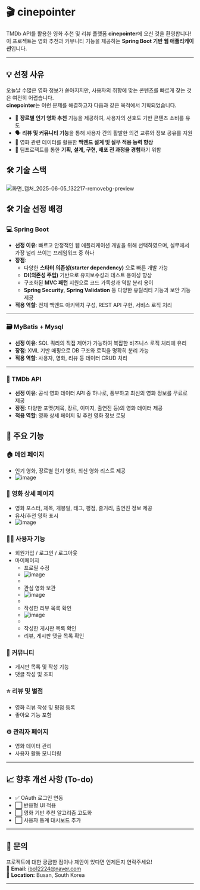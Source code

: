 # 🎬 cinepointer

TMDb API를 활용한 영화 추천 및 리뷰 플랫폼 **cinepointer**에 오신 것을 환영합니다!  
이 프로젝트는 영화 추천과 커뮤니티 기능을 제공하는 **Spring Boot 기반 웹 애플리케이션**입니다.

---
## 💡 선정 사유

오늘날 수많은 영화 정보가 쏟아지지만, 사용자의 취향에 맞는 콘텐츠를 빠르게 찾는 것은 여전히 어렵습니다.  
**cinepointer**는 이런 문제를 해결하고자 다음과 같은 목적에서 기획되었습니다.

- 🎯 **장르별 인기 영화 추천** 기능을 제공하여, 사용자의 선호도 기반 콘텐츠 소비를 유도
- 🗣 **리뷰 및 커뮤니티 기능**을 통해 사용자 간의 활발한 의견 교류와 정보 공유를 지원
- 🧠 영화 관련 데이터를 활용한 **백엔드 설계 및 실무 적용 능력 향상**
- 💼 팀프로젝트를 통한 **기획, 설계, 구현, 배포 전 과정을 경험**하기 위함


## 🛠 기술 스택
![화면_캡처_2025-06-05_132217-removebg-preview](https://github.com/user-attachments/assets/a845e79a-e6da-4c73-b21d-fe0299af47fa)

## 🛠 기술 선정 배경

### 💻 Spring Boot
- **선정 이유**: 빠르고 안정적인 웹 애플리케이션 개발을 위해 선택하였으며, 실무에서 가장 널리 쓰이는 프레임워크 중 하나
- **장점**:  
  - 다양한 **스타터 의존성(starter dependency)** 으로 빠른 개발 가능  
  - **DI(의존성 주입)** 기반으로 유지보수성과 테스트 용이성 향상  
  - 구조화된 **MVC 패턴** 지원으로 코드 가독성과 역할 분리 용이  
  - **Spring Security**, **Spring Validation** 등 다양한 유틸리티 기능과 보안 기능 제공
- **적용 역할**: 전체 백엔드 아키텍처 구성, REST API 구현, 서비스 로직 처리


---

### 🗃 MyBatis + Mysql
- **선정 이유**: SQL 쿼리의 직접 제어가 가능하여 복잡한 비즈니스 로직 처리에 유리
- **장점**: XML 기반 매핑으로 DB 구조와 로직을 명확히 분리 가능
- **적용 역할**: 사용자, 영화, 리뷰 등 데이터 CRUD 처리

---

### 🎥 TMDb API
- **선정 이유**: 공식 영화 데이터 API 중 하나로, 풍부하고 최신의 영화 정보를 무료로 제공
- **장점**: 다양한 포맷(제목, 장르, 이미지, 출연진 등)의 영화 데이터 제공
- **적용 역할**: 영화 상세 페이지 및 추천 영화 정보 로딩

## 📌 주요 기능

### 🏠 메인 페이지
- 인기 영화, 장르별 인기 영화, 최신 영화 리스트 제공
- ![image](https://github.com/user-attachments/assets/1002eb40-368e-4d6b-81eb-7ed74e0c8b96)


### 🎥 영화 상세 페이지
- 영화 포스터, 제목, 개봉일, 태그, 평점, 줄거리, 출연진 정보 제공
- 유사/추천 영화 표시
- ![image](https://github.com/user-attachments/assets/4301f7d2-544a-4918-8440-6a1853ddebe1)


### 🙋‍♂️ 사용자 기능
- 회원가입 / 로그인 / 로그아웃
- 마이페이지
  - 프로필 수정
  - ![image](https://github.com/user-attachments/assets/c9ef92e8-dbc0-4d77-a1a1-74a98114d470)
  -   
  - 관심 영화 보관
  - ![image](https://github.com/user-attachments/assets/a2380cd5-92da-450c-a609-e54e8cf3033d)
  -   
  - 작성한 리뷰 목록 확인
  - ![image](https://github.com/user-attachments/assets/226b1c89-0acb-41ae-a890-b03d36324cec)
  -   
  - 작성한 게시판 목록 확인
  - 리뷰, 게시판 댓글 목록 확인

### 📝 커뮤니티
- 게시판 목록 및 작성 기능
- 댓글 작성 및 조회

### ⭐ 리뷰 및 별점
- 영화 리뷰 작성 및 평점 등록
- 좋아요 기능 포함

### ⚙️ 관리자 페이지
- 영화 데이터 관리
- 사용자 활동 모니터링

---





## 📈 향후 개선 사항 (To-do)
- ✅ OAuth 로그인 연동
- ⬜ 반응형 UI 적용
- ⬜ 영화 기반 추천 알고리즘 고도화
- ⬜ 사용자 통계 대시보드 추가

---

## 📩 문의
프로젝트에 대한 궁금한 점이나 제안이 있다면 언제든지 연락주세요!  
📧 **Email:** ibo12224@naver.com  
📍 **Location:** Busan, South Korea

---



